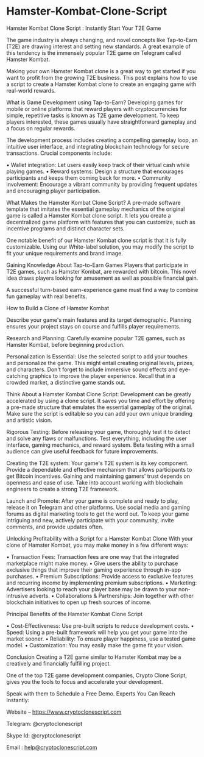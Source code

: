 # Hamster-Kombat-Clone-Script
Hamster Kombat Clone Script : Instantly Start Your T2E  Game

The game industry is always changing, and novel concepts like Tap-to-Earn (T2E) are drawing interest and setting new standards. A great example of this tendency is the immensely popular T2E game on Telegram called Hamster Kombat.

Making your own Hamster Kombat clone is a great way to get started if you want to profit from the growing T2E business. This post explains how to use a script to create a Hamster Kombat clone to create an engaging game with real-world rewards.


What is Game Development using Tap-to-Earn?
Developing games for mobile or online platforms that reward players with cryptocurrencies for simple, repetitive tasks is known as T2E game development. To keep players interested, these games usually have straightforward gameplay and a focus on regular rewards.

The development process includes creating a compelling gameplay loop, an intuitive user interface, and integrating blockchain technology for secure transactions. Crucial components include:

•	Wallet integration: Let users easily keep track of their virtual cash while playing games.
•	Reward systems: Design a structure that encourages participants and keeps them coming back for more.
•	Community involvement: Encourage a vibrant community by providing frequent updates and encouraging player participation.


What Makes the Hamster Kombat Clone Script?
A pre-made software template that imitates the essential gameplay mechanics of the original game is called a Hamster Kombat clone script. It lets you create a decentralized game platform with features that you can customize, such as incentive programs and distinct character sets.

One notable benefit of our Hamster Kombat clone script is that it is fully customizable. Using our White-label solution, you may modify the script to fit your unique requirements and brand image.


Gaining Knowledge About Tap-to-Earn Games
Players that participate in T2E games, such as Hamster Kombat, are rewarded with bitcoin. This novel idea draws players looking for amusement as well as possible financial gain.

A successful turn-based earn-experience game must find a way to combine fun gameplay with real benefits.
 
How to Build a Clone of Hamster Kombat

Describe your game's main features and its target demographic. Planning ensures your project stays on course and fulfills player requirements.

Research and Planning: Carefully examine popular T2E games, such as Hamster Kombat, before beginning production.

Personalization Is Essential: Use the selected script to add your touches and personalize the game. This might entail creating original levels, prizes, and characters. Don't forget to include immersive sound effects and eye-catching graphics to improve the player experience. Recall that in a crowded market, a distinctive game stands out.

Think About a Hamster Kombat Clone Script: Development can be greatly accelerated by using a clone script. It saves you time and effort by offering a pre-made structure that emulates the essential gameplay of the original. Make sure the script is editable so you can add your own unique branding and artistic vision.

Rigorous Testing: Before releasing your game, thoroughly test it to detect and solve any flaws or malfunctions. Test everything, including the user interface, gaming mechanics, and reward system. Beta testing with a small audience can give useful feedback for future improvements.

Creating the T2E system: Your game's T2E system is its key component. Provide a dependable and effective mechanism that allows participants to get Bitcoin incentives. Gaining and maintaining gamers' trust depends on openness and ease of use. Take into account working with blockchain engineers to create a strong T2E framework.

Launch and Promote: After your game is complete and ready to play, release it on Telegram and other platforms. Use social media and gaming forums as digital marketing tools to get the word out. To keep your game intriguing and new, actively participate with your community, invite comments, and provide updates often.


Unlocking Profitability with a Script for a Hamster Kombat Clone
With your clone of Hamster Kombat, you may make money in a few different ways:

•	Transaction Fees: Transaction fees are one way that the integrated marketplace might make money.
•	Give users the ability to purchase exclusive things that improve their gaming experience through in-app purchases.
•	Premium Subscriptions: Provide access to exclusive features and recurring income by implementing premium subscriptions.
•	Marketing: Advertisers looking to reach your player base may be drawn to your non-intrusive adverts.
•	Collaborations & Partnerships: Join together with other blockchain initiatives to open up fresh sources of income.
 
Principal Benefits of the Hamster Kombat Clone Script

•	Cost-Effectiveness: Use pre-built scripts to reduce development costs.
•	Speed: Using a pre-built framework will help you get your game into the market sooner.
•	Reliability: To ensure player happiness, use a tested game model.
•	Customization: You may easily make the game fit your vision.


Conclusion
Creating a T2E game similar to Hamster Kombat may be a creatively and financially fulfilling project.

One of the top T2E game development companies, Crypto Clone Script, gives you the tools to focus and accelerate your development.

Speak with them to Schedule a Free Demo. Experts You Can Reach Instantly:

Website – https://www.cryptoclonescript.com

Telegram: @cryptoclonescript

Skype Id: @cryptoclonescript

Email : help@cryptoclonescript.com
